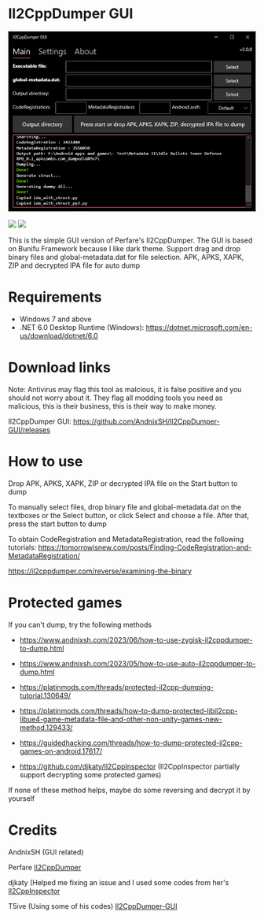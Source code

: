 # Il2CppDumper GUI

![Screenshot](Screenshot.png)

[![](https://img.shields.io/github/downloads/AndnixSH/Il2CppDumper-GUI/total?style=for-the-badge)](https://github.com/AndnixSH/Il2CppDumper-GUI/releases) [![](https://img.shields.io/github/v/release/andnixsh/Il2CppDumper-GUI?style=for-the-badge)](https://github.com/AndnixSH/APKToolGUI/releases)

This is the simple GUI version of Perfare's Il2CppDumper. The GUI is based on Bunifu Framework because I like dark theme. Support drag and drop binary files and global-metadata.dat for file selection. APK, APKS, XAPK, ZIP and decrypted IPA file for auto dump

# Requirements
- Windows 7 and above
- .NET 6.0 Desktop Runtime (Windows): https://dotnet.microsoft.com/en-us/download/dotnet/6.0

# Download links

Note: Antivirus may flag this tool as malcious, it is false positive and you should not worry about it. They flag all modding tools you need as malicious, this is their business, this is their way to make money.

Il2CppDumper GUI: https://github.com/AndnixSH/Il2CppDumper-GUI/releases

# How to use

Drop APK, APKS, XAPK, ZIP or decrypted IPA file on the Start button to dump

To manually select files, drop binary file and global-metadata.dat on the textboxes or the Select button, or click Select and choose a file. After that, press the start button to dump

To obtain CodeRegistration and MetadataRegistration, read the following tutorials:
https://tomorrowisnew.com/posts/Finding-CodeRegistration-and-MetadataRegistration/

https://il2cppdumper.com/reverse/examining-the-binary

# Protected games
If you can't dump, try the following methods

- https://www.andnixsh.com/2023/06/how-to-use-zygisk-il2cppdumper-to-dump.html

- https://www.andnixsh.com/2023/05/how-to-use-auto-il2cppdumper-to-dump.html

- https://platinmods.com/threads/protected-il2cpp-dumping-tutorial.130649/

- https://platinmods.com/threads/how-to-dump-protected-libil2cpp-libue4-game-metadata-file-and-other-non-unity-games-new-method.129433/

- https://guidedhacking.com/threads/how-to-dump-protected-il2cpp-games-on-android.17617/

- https://github.com/djkaty/Il2CppInspector (Il2CppInspector partially support decrypting some protected games)

If none of these method helps, maybe do some reversing and decrypt it by yourself

# Credits

AndnixSH (GUI related)

Perfare [Il2CppDumper](https://github.com/Perfare/Il2CppDumper)

djkaty (Helped me fixing an issue and I used some codes from her's [Il2CppInspector](https://github.com/djkaty/Il2CppInspector/)

T5ive (Using some of his codes) [Il2CppDumper-GUI](https://github.com/T5ive/Il2CppDumper-GUI)